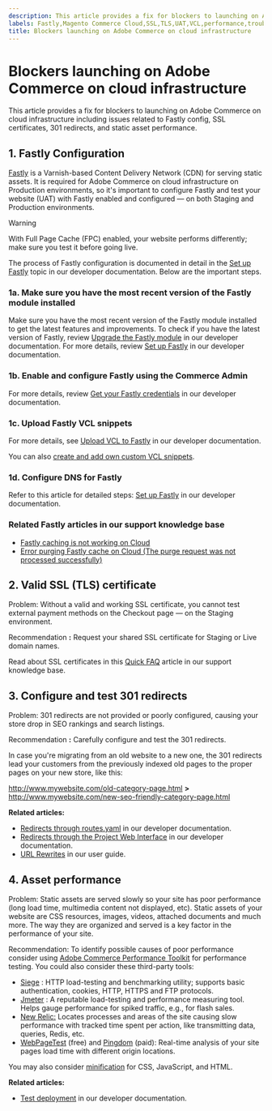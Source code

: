 ```yaml
---
description: This article provides a fix for blockers to launching on Adobe Commerce on cloud infrastructure including issues related to Fastly config, SSL certificates, 301 redirects, and static asset performance.
labels: Fastly,Magento Commerce Cloud,SSL,TLS,UAT,VCL,performance,troubleshooting,Magento,Adobe Commerce,cloud infrastructure
title: Blockers launching on Adobe Commerce on cloud infrastructure
---
```


# Blockers launching on Adobe Commerce on cloud infrastructure

This article provides a fix for blockers to launching on Adobe Commerce on cloud infrastructure including issues related to Fastly config, SSL certificates, 301 redirects, and static asset performance.

## 1. Fastly Configuration

 [Fastly](https://www.fastly.com/) is a Varnish-based Content Delivery Network (CDN) for serving static assets. It is required for Adobe Commerce on cloud infrastructure on Production environments, so it's important to configure Fastly and test your website (UAT) with Fastly enabled and configured — on both Staging and Production environments.

>[!WARNING]
>
>With Full Page Cache (FPC) enabled, your website performs differently; make sure you test it before going live.

The process of Fastly configuration is documented in detail in the [Set up Fastly](http://devdocs.magento.com/guides/v2.2/cloud/access-acct/fastly.html) topic in our developer documentation. Below are the important steps.

### 1a. Make sure you have the most recent version of the Fastly module installed

Make sure you have the most recent version of the Fastly module installed to get the latest features and improvements. To check if you have the latest version of Fastly, review [Upgrade the Fastly module](https://devdocs.magento.com/cloud/cdn/configure-fastly.html#upgrade) in our developer documentation. For more details, review [Set up Fastly](https://devdocs.magento.com/cloud/cdn/configure-fastly.html) in our developer documentation.

### 1b. Enable and configure Fastly using the Commerce Admin

For more details, review [Get your Fastly credentials](http://devdocs.magento.com/guides/v2.2/cloud/access-acct/fastly.html#cloud-fastly-creds) in our developer documentation.

### 1c. Upload Fastly VCL snippets

For more details, see [Upload VCL to Fastly](https://devdocs.magento.com/cloud/cdn/configure-fastly.html#upload-vcl-snippets) in our developer documentation.

You can also [create and add own custom VCL snippets](https://devdocs.magento.com/cloud/cdn/cloud-vcl-custom-snippets.html).

### 1d. Configure DNS for Fastly

Refer to this article for detailed steps: [Set up Fastly](http://devdocs.magento.com/guides/v2.2/cloud/access-acct/fastly.html#fastly-dns) in our developer documentation.

### Related Fastly articles in our support knowledge base

* [Fastly caching is not working on Cloud](https://support.magento.com/hc/en-us/articles/115001853074-Fastly-caching-is-not-working-for-sites-for-Magento-Commerce-Cloud)
* [Error purging Fastly cache on Cloud (The purge request was not processed successfully)](https://support.magento.com/hc/en-us/articles/115001853194-Fastly-purges-do-not-process-successfully-for-Magento-Commerce-Cloud)

## 2. Valid SSL (TLS) certificate

Problem: Without a valid and working SSL certificate, you cannot test external payment methods on the Checkout page — on the Staging environment.

Recommendation **:** Request your shared SSL certificate for Staging or Live domain names.

Read about SSL certificates in this [Quick FAQ](https://support.magento.com/hc/en-us/articles/115004685333) article in our support knowledge base.

## 3. Configure and test 301 redirects

Problem: 301 redirects are not provided or poorly configured, causing your store drop in SEO rankings and search listings.

Recommendation **:** Carefully configure and test the 301 redirects.

In case you're migrating from an old website to a new one, the 301 redirects lead your customers from the previously indexed old pages to the proper pages on your new store, like this:

http://www.mywebsite.com/old-category-page.html **>** http://www.mywebsite.com/new-seo-friendly-category-page.html

 **Related articles:**

* [Redirects through routes.yaml](http://devdocs.magento.com/guides/v2.2/cloud/project/project-routes-more-redir.html) in our developer documentation.
* [Redirects through the Project Web Interface](http://devdocs.magento.com/guides/v2.2/cloud/project/project-webint-basic.html#project-conf-env-route) in our developer documentation.
* [URL Rewrites](http://docs.magento.com/m2/ee/user_guide/marketing/url-rewrite.html) in our user guide.

## 4. Asset performance

Problem: Static assets are served slowly so your site has poor performance (long load time, multimedia content not displayed, etc). Static assets of your website are CSS resources, images, videos, attached documents and much more. The way they are organized and served is a key factor in the performance of your site.

Recommendation: To identify possible causes of poor performance consider using [Adobe Commerce Performance Toolkit](https://github.com/magento/magento2/tree/2.3/setup/performance-toolkit) for performance testing. You could also consider these third-party tools:

* [Siege](https://www.joedog.org/siege-home/) : HTTP load-testing and benchmarking utility; supports basic authentication, cookies, HTTP, HTTPS and FTP protocols.
* [Jmeter](http://jmeter.apache.org/) : A reputable load-testing and performance measuring tool. Helps gauge performance for spiked traffic, e.g., for flash sales.
* [New Relic:](https://support.newrelic.com/) Locates processes and areas of the site causing slow performance with tracked time spent per action, like transmitting data, queries, Redis, etc.
* [WebPageTest](https://www.webpagetest.org/) (free) and [Pingdom](https://www.pingdom.com/) (paid): Real-time analysis of your site pages load time with different origin locations.

You may also consider [minification](https://devdocs.magento.com/cloud/live/sens-data-over.html#cloud-clp-settings) for CSS, JavaScript, and HTML.

 **Related articles:**

* [Test deployment](http://devdocs.magento.com/guides/v2.2/cloud/live/stage-prod-test.html) in our developer documentation.